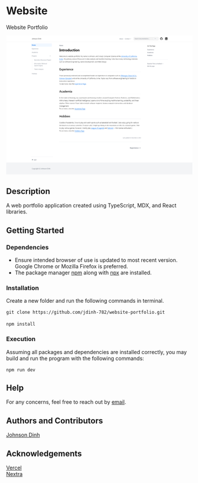 # Website
Website Portfolio

![Homepage](/images/homepage.png)


## Description
A web portfolio application created using TypeScript, MDX, and React libraries.


## Getting Started
### Dependencies
* Ensure intended browser of use is updated to most recent version. Google Chrome or Mozilla Firefox is preferred.
* The package manager [npm](https://www.npmjs.com/) along with [npx](https://nodejs.dev/learn/the-npx-nodejs-package-runner) are installed.


### Installation
Create a new folder and run the following commands in terminal. <br>
``` 
git clone https://github.com/jdinh-782/website-portfolio.git

npm install
```


### Execution
Assuming all packages and dependencies are installed correctly, you may build and run the program with the following commands: 
```
npm run dev
```


## Help
For any concerns, feel free to reach out by [email](mailto:dinhjd@uci.edu?subject=[GitHub]%20Source%20Han%20Sans).


## Authors and Contributors
[Johnson Dinh](https://www.linkedin.com/in/johnson-dinh/)


## Acknowledgements
[Vercel](https://vercel.com/) <br>
[Nextra](https://nextra.site/)